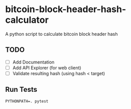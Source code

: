 # bitcoin-block-header-hash-calculator
A python script to calculate bitcoin block header hash

## TODO
- [ ] Add Documentation
- [ ] Add API Explorer (for web client)
- [ ] Validate resulting hash (using hash < target)

## Run Tests
```
PYTHONPATH=. pytest
```
